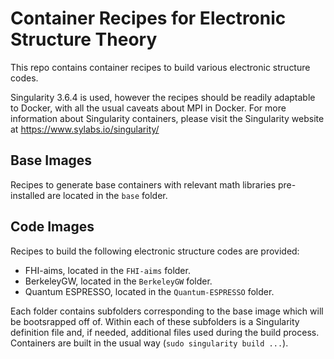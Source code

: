 # Container Recipes for Electronic Structure Theory #

This repo contains container recipes to build various electronic structure
codes.

Singularity 3.6.4 is used, however the recipes should be readily adaptable to
Docker, with all the usual caveats about MPI in Docker.  For more information
about Singularity containers, please visit the Singularity website at
<https://www.sylabs.io/singularity/>

## Base Images #

Recipes to generate base containers with relevant math libraries pre-installed
are located in the `base` folder.

## Code Images ##

Recipes to build the following electronic structure codes are provided:

* FHI-aims, located in the `FHI-aims` folder.
* BerkeleyGW, located in the `BerkeleyGW` folder.
* Quantum ESPRESSO, located in the `Quantum-ESPRESSO` folder.

Each folder contains subfolders corresponding to the base image which will be
bootsrapped off of.  Within each of these subfolders is a Singularity definition
file and, if needed, additional files used during the build process.  Containers 
are built in the usual way (`sudo singularity build ...`). 

